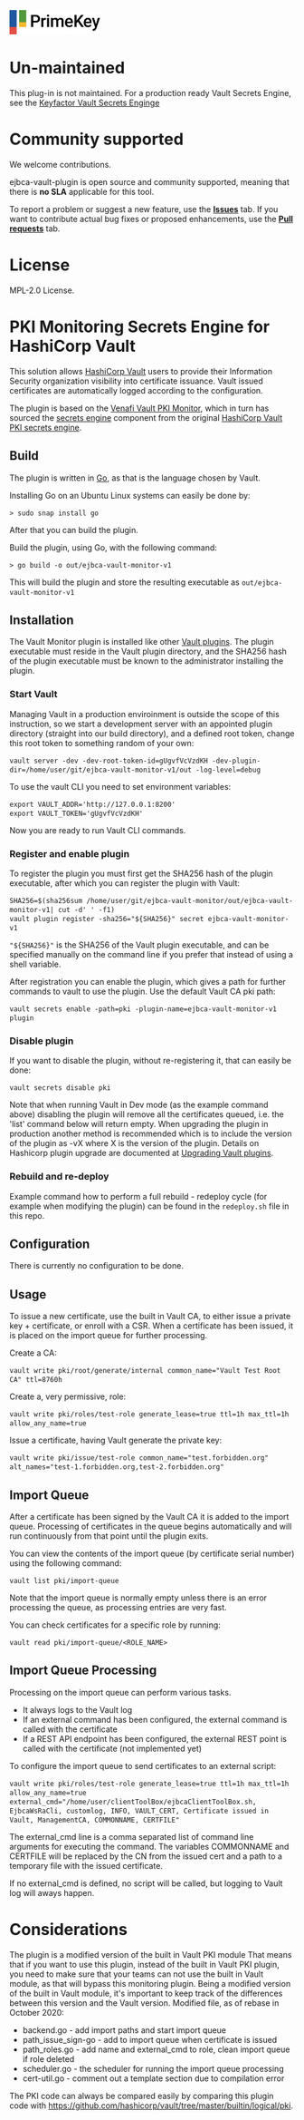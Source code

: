 ![PrimeKey](primekey_logo.png)

# Un-maintained
This plug-in is not maintained. For a production ready Vault Secrets Engine, see the [Keyfactor Vault Secrets Enginge](https://github.com/Keyfactor/hashicorp-vault-secretsengine)

# Community supported 
We welcome contributions.
 
ejbca-vault-plugin is open source and community supported, meaning that there is **no SLA** applicable for this tool.

To report a problem or suggest a new feature, use the **[Issues](../../issues)** tab. If you want to contribute actual bug fixes or proposed enhancements, use the **[Pull requests](../../pulls)** tab.

# License
MPL-2.0 License.

# PKI Monitoring Secrets Engine for HashiCorp Vault

This solution allows [HashiCorp Vault](https://www.vaultproject.io/) users to provide their
Information Security organization visibility into certificate issuance.
Vault issued certificates are automatically logged according to the configuration.

The plugin is based on the [Venafi Vault PKI Monitor](https://github.com/Venafi/vault-pki-monitor-venafi), which in turn has sourced the [secrets engine](https://www.vaultproject.io/docs/secrets/pki/index.html) component from the original [HashiCorp Vault PKI secrets engine](https://github.com/hashicorp/vault/tree/master/builtin/logical/pki).

## Build

The plugin is written in [Go](https://golang.org/dl/), as that is the language chosen by Vault.

Installing Go on an Ubuntu Linux systems can easily be done by:
```
> sudo snap install go
```
After that you can build the plugin.

Build the plugin, using Go, with the following command:

```
> go build -o out/ejbca-vault-monitor-v1
```

This will build the plugin and store the resulting executable as `out/ejbca-vault-monitor-v1`


## Installation

The Vault Monitor plugin is installed like other [Vault plugins](https://www.vaultproject.io/docs/internals/plugins.html). The plugin executable must reside in the Vault plugin directory, and the SHA256 hash of the plugin executable must be known to the administrator installing the plugin.

### Start Vault
Managing Vault in a production enviroinment is outside the scope of this instruction, so we start a development server with an appointed plugin directory (straight into our build directory), and a defined root token, change this root token to something random of your own:

```
vault server -dev -dev-root-token-id=gUgvfVcVzdKH -dev-plugin-dir=/home/user/git/ejbca-vault-monitor-v1/out -log-level=debug
```

To use the vault CLI you need to set environment variables:

```
export VAULT_ADDR='http://127.0.0.1:8200'
export VAULT_TOKEN='gUgvfVcVzdKH'
```
Now you are ready to run Vault CLI commands.

### Register and enable plugin

To register the plugin you must first get the SHA256 hash of the plugin executable, after which you can register the plugin with Vault:

```
SHA256=$(sha256sum /home/user/git/ejbca-vault-monitor/out/ejbca-vault-monitor-v1| cut -d' ' -f1)
vault plugin register -sha256="${SHA256}" secret ejbca-vault-monitor-v1
```

`"${SHA256}"` is the SHA256 of the Vault plugin executable, and can be specified manually on the command line if you prefer that instead of using a shell variable. 

After registration you can enable the plugin, which gives a path for further commands to vault to use the plugin. Use the default Vault CA pki path:

```
vault secrets enable -path=pki -plugin-name=ejbca-vault-monitor-v1 plugin
```

### Disable plugin
If you want to disable the plugin, without re-registering it, that can easily be done:

```
vault secrets disable pki
```

Note that when running Vault in Dev mode (as the example command above) disabling the plugin will remove all the certificates queued, i.e. the 'list' command below will return empty. When upgrading the plugin in production another method is recommended which is to include the version of the plugin as -vX where X is the version of the plugin.  Details on Hashicorp plugin upgrade are documented at [Upgrading Vault plugins](https://www.vaultproject.io/docs/upgrading/plugins).

### Rebuild and re-deploy
Example command how to perform a full rebuild - redeploy cycle (for example when modifying the plugin) can be found in the `redeploy.sh` file in this repo.

## Configuration

There is currently no configuration to be done.

## Usage

To issue a new certificate, use the built in Vault CA, to either issue a private key + certificate, or enroll with a CSR. When a certificate has been issued, it is placed on the import queue for further processing.

Create a CA:

```
vault write pki/root/generate/internal common_name="Vault Test Root CA" ttl=8760h
```

Create a, very permissive, role:

```
vault write pki/roles/test-role generate_lease=true ttl=1h max_ttl=1h allow_any_name=true
```

Issue a certificate, having Vault generate the private key:

```
vault write pki/issue/test-role common_name="test.forbidden.org" alt_names="test-1.forbidden.org,test-2.forbidden.org"
```

## Import Queue
After a certificate has been signed by the Vault CA it is added to the import queue. Processing of certificates in the queue begins automatically and will run continuously from that point until the plugin exits.

You can view the contents of the import queue (by certificate serial number) using the following command:
```
vault list pki/import-queue
```
Note that the import queue is normally empty unless there is an error processing the queue, as processing entries are very fast.

You can check certificates for a specific role by running:
```
vault read pki/import-queue/<ROLE_NAME>
```
## Import Queue Processing

Processing on the import queue can perform various tasks.
* It always logs to the Vault log
* If an external command has been configured, the external command is called with the certificate
* If a REST API endpoint has been configured, the external REST point is called with the certificate (not implemented yet)

To configure the import queue to send certificates to an external script:
```
vault write pki/roles/test-role generate_lease=true ttl=1h max_ttl=1h allow_any_name=true external_cmd="/home/user/clientToolBox/ejbcaClientToolBox.sh, EjbcaWsRaCli, customlog, INFO, VAULT_CERT, Certificate issued in Vault, ManagementCA, COMMONNAME, CERTFILE"
```

The external_cmd line is a comma separated list of command line arguments for executing the command. The variables COMMONNAME and CERTFILE will be replaced by the CN from the issued cert and a path to a temporary file with the issued certificate.

If no external_cmd is defined, no script will be called, but logging to Vault log will aways happen.


# Considerations
The plugin is a modified version of the built in Vault PKI module That means that if you want to use this plugin, instead of the built in Vault PKI plugin, you need to make sure that your teams can not use the built in Vault module, as that will bypass this monitoring plugin.
Being a modified version of the built in Vault module, it's important to keep track of the differences between this version and the Vault version.
Modified file, as of rebase in October 2020:
* backend.go - add import paths and start import queue
* path_issue_sign-go - add to import queue when certificate is issued
* path_roles.go - add name and external_cmd to role, clean import queue if role deleted
* scheduler.go - the scheduler for running the import queue processing
* cert-util.go - comment out a template section due to compilation error

The PKI code can always be compared easily by comparing this plugin code with https://github.com/hashicorp/vault/tree/master/builtin/logical/pki.
